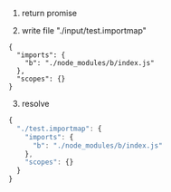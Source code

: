 1. return promise

2. write file "./input/test.importmap"
```importmap
{
  "imports": {
    "b": "./node_modules/b/index.js"
  },
  "scopes": {}
}
```

3. resolve
```js
{
  "./test.importmap": {
    "imports": {
      "b": "./node_modules/b/index.js"
    },
    "scopes": {}
  }
}
```
